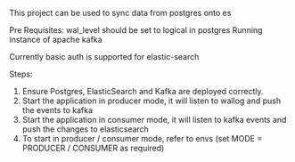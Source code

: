 This project can be used to sync data from postgres onto es

Pre Requisites:
  wal_level should be set to logical in postgres
  Running instance of apache kafka

Currently basic auth is supported for elastic-search

Steps:
  1. Ensure Postgres, ElasticSearch and Kafka are deployed correctly.
  2. Start the application in producer mode, it will listen to wallog and push the events to kafka
  3. Start the application in consumer mode, it will listen to kafka events and push the changes to elasticsearch
  4. To start in producer / consumer mode, refer to envs (set MODE = PRODUCER / CONSUMER as required)
